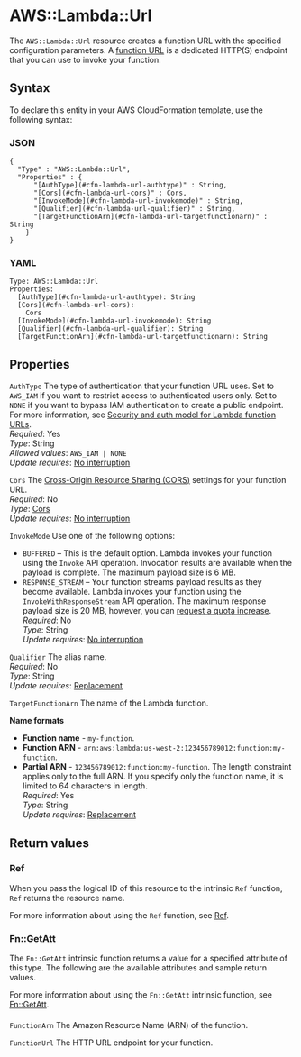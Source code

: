 # AWS::Lambda::Url<a name="aws-resource-lambda-url"></a>

The `AWS::Lambda::Url` resource creates a function URL with the specified configuration parameters\. A [function URL](https://docs.aws.amazon.com/lambda/latest/dg/lambda-urls.html) is a dedicated HTTP\(S\) endpoint that you can use to invoke your function\.

## Syntax<a name="aws-resource-lambda-url-syntax"></a>

To declare this entity in your AWS CloudFormation template, use the following syntax:

### JSON<a name="aws-resource-lambda-url-syntax.json"></a>

```
{
  "Type" : "AWS::Lambda::Url",
  "Properties" : {
      "[AuthType](#cfn-lambda-url-authtype)" : String,
      "[Cors](#cfn-lambda-url-cors)" : Cors,
      "[InvokeMode](#cfn-lambda-url-invokemode)" : String,
      "[Qualifier](#cfn-lambda-url-qualifier)" : String,
      "[TargetFunctionArn](#cfn-lambda-url-targetfunctionarn)" : String
    }
}
```

### YAML<a name="aws-resource-lambda-url-syntax.yaml"></a>

```
Type: AWS::Lambda::Url
Properties:
  [AuthType](#cfn-lambda-url-authtype): String
  [Cors](#cfn-lambda-url-cors):
    Cors
  [InvokeMode](#cfn-lambda-url-invokemode): String
  [Qualifier](#cfn-lambda-url-qualifier): String
  [TargetFunctionArn](#cfn-lambda-url-targetfunctionarn): String
```

## Properties<a name="aws-resource-lambda-url-properties"></a>

`AuthType` <a name="cfn-lambda-url-authtype"></a>
The type of authentication that your function URL uses\. Set to `AWS_IAM` if you want to restrict access to authenticated users only\. Set to `NONE` if you want to bypass IAM authentication to create a public endpoint\. For more information, see [Security and auth model for Lambda function URLs](https://docs.aws.amazon.com/lambda/latest/dg/urls-auth.html)\.  
_Required_: Yes  
_Type_: String  
_Allowed values_: `AWS_IAM | NONE`  
_Update requires_: [No interruption](https://docs.aws.amazon.com/AWSCloudFormation/latest/UserGuide/using-cfn-updating-stacks-update-behaviors.html#update-no-interrupt)

`Cors` <a name="cfn-lambda-url-cors"></a>
The [Cross\-Origin Resource Sharing \(CORS\)](https://developer.mozilla.org/en-US/docs/Web/HTTP/CORS) settings for your function URL\.  
_Required_: No  
_Type_: [Cors](aws-properties-lambda-url-cors.md)  
_Update requires_: [No interruption](https://docs.aws.amazon.com/AWSCloudFormation/latest/UserGuide/using-cfn-updating-stacks-update-behaviors.html#update-no-interrupt)

`InvokeMode` <a name="cfn-lambda-url-invokemode"></a>
Use one of the following options:

- `BUFFERED` – This is the default option\. Lambda invokes your function using the `Invoke` API operation\. Invocation results are available when the payload is complete\. The maximum payload size is 6 MB\.
- `RESPONSE_STREAM` – Your function streams payload results as they become available\. Lambda invokes your function using the `InvokeWithResponseStream` API operation\. The maximum response payload size is 20 MB, however, you can [request a quota increase](https://docs.aws.amazon.com/servicequotas/latest/userguide/request-quota-increase.html)\.
  _Required_: No  
  _Type_: String  
  _Update requires_: [No interruption](https://docs.aws.amazon.com/AWSCloudFormation/latest/UserGuide/using-cfn-updating-stacks-update-behaviors.html#update-no-interrupt)

`Qualifier` <a name="cfn-lambda-url-qualifier"></a>
The alias name\.  
_Required_: No  
_Type_: String  
_Update requires_: [Replacement](https://docs.aws.amazon.com/AWSCloudFormation/latest/UserGuide/using-cfn-updating-stacks-update-behaviors.html#update-replacement)

`TargetFunctionArn` <a name="cfn-lambda-url-targetfunctionarn"></a>
The name of the Lambda function\.

**Name formats**

- **Function name** \- `my-function`\.
- **Function ARN** \- `arn:aws:lambda:us-west-2:123456789012:function:my-function`\.
- **Partial ARN** \- `123456789012:function:my-function`\.
  The length constraint applies only to the full ARN\. If you specify only the function name, it is limited to 64 characters in length\.  
  _Required_: Yes  
  _Type_: String  
  _Update requires_: [Replacement](https://docs.aws.amazon.com/AWSCloudFormation/latest/UserGuide/using-cfn-updating-stacks-update-behaviors.html#update-replacement)

## Return values<a name="aws-resource-lambda-url-return-values"></a>

### Ref<a name="aws-resource-lambda-url-return-values-ref"></a>

When you pass the logical ID of this resource to the intrinsic `Ref` function, `Ref` returns the resource name\.

For more information about using the `Ref` function, see [Ref](https://docs.aws.amazon.com/AWSCloudFormation/latest/UserGuide/intrinsic-function-reference-ref.html)\.

### Fn::GetAtt<a name="aws-resource-lambda-url-return-values-fn--getatt"></a>

The `Fn::GetAtt` intrinsic function returns a value for a specified attribute of this type\. The following are the available attributes and sample return values\.

For more information about using the `Fn::GetAtt` intrinsic function, see [Fn::GetAtt](https://docs.aws.amazon.com/AWSCloudFormation/latest/UserGuide/intrinsic-function-reference-getatt.html)\.

#### <a name="aws-resource-lambda-url-return-values-fn--getatt-fn--getatt"></a>

`FunctionArn` <a name="FunctionArn-fn::getatt"></a>
The Amazon Resource Name \(ARN\) of the function\.

`FunctionUrl` <a name="FunctionUrl-fn::getatt"></a>
The HTTP URL endpoint for your function\.
